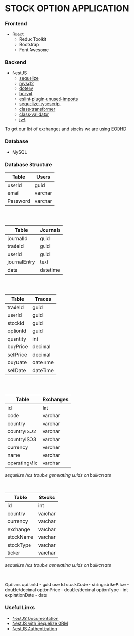 # STOCK OPTION APPLICATION

### Frontend

* React
    * Redux Toolkit
    * Bootstrap
    * Font Awesome

### Backend

* NestJS
    * [sequelize](https://sequelize.org/)
    * [mysql2](https://www.npmjs.com/package/mysql2)
    * [dotenv](https://www.npmjs.com/package/dotenv)
    * [bcrypt](https://www.npmjs.com/package/bcrypt)
    * [eslint-plugin-unused-imports](https://www.npmjs.com/package/eslint-plugin-unused-imports)
    * [sequelize-typescript](https://www.npmjs.com/package/sequelize-typescript)
    * [class-transformer](https://www.npmjs.com/package/class-transformer)
    * [class-validator](https://www.npmjs.com/package/class-validator)
    * [jwt](https://www.npmjs.com/package/jsonwebtoken)

To get our list of exchanges and stocks we are using [EODHD](https://eodhd.com)

### Database

* MySQL

### Database Structure

| Table    | Users   |
|----------|---------|
| userId   | guid    |
| email    | varchar |
| Password | varchar |

<br/>
<br/>

| Table        | Journals |
|--------------|----------|
| journalId    | guid     |
| tradeId      | guid     |
| userId       | guid     |
| journalEntry | text     |
| date         | datetime |

<br/>
<br/>

| Table     | Trades   |
|-----------|----------|
| tradeId   | guid     |
| userId    | guid     |
| stockId   | guid     |
| optionId  | guid     |
| quantity  | int      |
| buyPrice  | decimal  |
| sellPrice | decimal  |
| buyDate   | dateTime |
| sellDate  | dateTime |

<br/>
<br/>

| Table        | Exchanges |
|--------------|-----------|
| id           | Int       |
| code         | varchar   |
| country      | varchar   |
| countryISO2  | varchar   |
| countryISO3  | varchar   |
| currency     | varchar   |
| name         | varchar   |
| operatingMic | varchar   |

*sequelize has trouble generating uuids on bulkcreate*
<br/>
<br/>
<br/>

| Table     | Stocks  |
|-----------|---------|
| id        | int     |
| country   | varchar |
| currency  | varchar |
| exchange  | varchar |
| stockName | varchar |
| stockType | varchar |
| ticker    | varchar |

*sequelize has trouble generating uuids on bulkcreate*\
<br/>
<br/>

Options
optionId - guid
userId 
stockCode - string
strikePrice - double/decimal
optionPrice - double/decimal
optionType - int
expirationDate - date

### Useful Links

* [NestJS Documentation](https://docs.nestjs.com/)
* [NestJS with Sequelize ORM](https://thriveread.com/nestjs-sequelize/)
* [NestJS Authentication](https://docs.nestjs.com/security/authentication)
